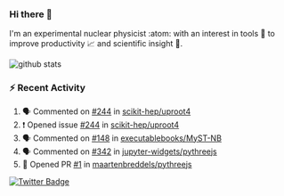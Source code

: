 ### Hi there 👋 

I'm an experimental nuclear physicist :atom: with an interest in tools :wrench: to improve productivity :chart_with_upwards_trend: and scientific insight :telescope:.

![github stats](https://github-readme-stats.vercel.app/api?username=agoose77&show_icons=true&hide_rank=true&hide_title=true&bg_color=30,e76445,904e95&text_color=efe3ec&icon_color=efe3ec)
<!--
**agoose77/agoose77** is a ✨ _special_ ✨ repository because its `README.md` (this file) appears on your GitHub profile.

Here are some ideas to get you started:

- 🔭 I’m currently working on ...
- 🌱 I’m currently learning ...
- 👯 I’m looking to collaborate on ...
- 🤔 I’m looking for help with ...
- 💬 Ask me about ...
- 📫 How to reach me: ...
- 😄 Pronouns: ...
- ⚡ Fun fact: ...
-->

### :zap: Recent Activity
<!--START_SECTION:activity-->
1. 🗣 Commented on [#244](https://github.com/scikit-hep/uproot4/issues/244) in [scikit-hep/uproot4](https://github.com/scikit-hep/uproot4)
2. ❗️ Opened issue [#244](https://github.com/scikit-hep/uproot4/issues/244) in [scikit-hep/uproot4](https://github.com/scikit-hep/uproot4)
3. 🗣 Commented on [#148](https://github.com/executablebooks/MyST-NB/issues/148) in [executablebooks/MyST-NB](https://github.com/executablebooks/MyST-NB)
4. 🗣 Commented on [#342](https://github.com/jupyter-widgets/pythreejs/issues/342) in [jupyter-widgets/pythreejs](https://github.com/jupyter-widgets/pythreejs)
5. 💪 Opened PR [#1](https://github.com/maartenbreddels/pythreejs/pull/1) in [maartenbreddels/pythreejs](https://github.com/maartenbreddels/pythreejs)
<!--END_SECTION:activity-->


[![Twitter Badge](https://img.shields.io/twitter/follow/agoose77?style=flat-square&logo=Twitter&logoColor=white&color=cornflowerblue)](https://twitter.com/agoose77)
